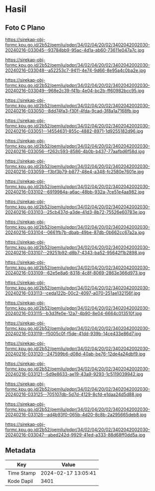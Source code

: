 # Hasil

## Foto C Plano

https://sirekap-obj-formc.kpu.go.id/2b52/pemilu/pdpr/34/02/04/20/02/3402042002030-20240216-033045--93784bb9-95ac-4d1a-ab60-73611e047a7c.jpg

https://sirekap-obj-formc.kpu.go.id/2b52/pemilu/pdpr/34/02/04/20/02/3402042002030-20240216-033048--a52253c7-9411-4e74-9d66-8e95a4c0ba2e.jpg

https://sirekap-obj-formc.kpu.go.id/2b52/pemilu/pdpr/34/02/04/20/02/3402042002030-20240216-033049--968e2c39-f41b-4e04-bc2b-ff60982bcc95.jpg

https://sirekap-obj-formc.kpu.go.id/2b52/pemilu/pdpr/34/02/04/20/02/3402042002030-20240216-033050--8dd74fa3-f30f-4fda-9cad-3f8a1a7168fb.jpg

https://sirekap-obj-formc.kpu.go.id/2b52/pemilu/pdpr/34/02/04/20/02/3402042002030-20240216-033051--14554631-855c-4882-8971-1d9255182d96.jpg

https://sirekap-obj-formc.kpu.go.id/2b52/pemilu/pdpr/34/02/04/20/02/3402042002030-20240216-033056--f262c593-8586-4b0b-b437-77aafbd6f58d.jpg

https://sirekap-obj-formc.kpu.go.id/2b52/pemilu/pdpr/34/02/04/20/02/3402042002030-20240216-033059--f3bf3b79-b877-48e4-a348-fc2580e7601e.jpg

https://sirekap-obj-formc.kpu.go.id/2b52/pemilu/pdpr/34/02/04/20/02/3402042002030-20240216-033102--6919984a-a6ac-48bb-932a-7ce51e4aa982.jpg

https://sirekap-obj-formc.kpu.go.id/2b52/pemilu/pdpr/34/02/04/20/02/3402042002030-20240216-033103--25cb437d-a3de-41d3-8b72-75526e60783e.jpg

https://sirekap-obj-formc.kpu.go.id/2b52/pemilu/pdpr/34/02/04/20/02/3402042002030-20240216-033104--0661fb7b-dbab-49be-87db-0b662cc67a2a.jpg

https://sirekap-obj-formc.kpu.go.id/2b52/pemilu/pdpr/34/02/04/20/02/3402042002030-20240216-033107--29251b92-d8b7-4343-ba52-95642f1b2898.jpg

https://sirekap-obj-formc.kpu.go.id/2b52/pemilu/pdpr/34/02/04/20/02/3402042002030-20240216-033109--62e5e8a6-8318-4c8f-8069-2863e366d973.jpg

https://sirekap-obj-formc.kpu.go.id/2b52/pemilu/pdpr/34/02/04/20/02/3402042002030-20240216-033113--ceda122b-00c2-4097-a070-251ae132156f.jpg

https://sirekap-obj-formc.kpu.go.id/2b52/pemilu/pdpr/34/02/04/20/02/3402042002030-20240216-033115--b3d3fe0e-12a7-4b90-8e04-6664c013510f.jpg

https://sirekap-obj-formc.kpu.go.id/2b52/pemilu/pdpr/34/02/04/20/02/3402042002030-20240216-033119--f5005c0f-f5de-41dd-939b-14ce433e86d7.jpg

https://sirekap-obj-formc.kpu.go.id/2b52/pemilu/pdpr/34/02/04/20/02/3402042002030-20240216-033120--247599b6-d08d-40ab-be76-12de4a24dbf9.jpg

https://sirekap-obj-formc.kpu.go.id/2b52/pemilu/pdpr/34/02/04/20/02/3402042002030-20240216-033121--5d9e8633-ae19-43a9-9293-1c5119039942.jpg

https://sirekap-obj-formc.kpu.go.id/2b52/pemilu/pdpr/34/02/04/20/02/3402042002030-20240216-033125--705107db-5d7d-4129-8cfd-e1daa24d5d88.jpg

https://sirekap-obj-formc.kpu.go.id/2b52/pemilu/pdpr/34/02/04/20/02/3402042002030-20240216-033126--ad4b93f0-065b-4d20-8c8b-2a295665deb8.jpg

https://sirekap-obj-formc.kpu.go.id/2b52/pemilu/pdpr/34/02/04/20/02/3402042002030-20240216-033047--abed242d-9929-41ed-a333-88d68ff0dd5a.jpg


## Metadata

| Key        | Value               |
| ---------- | ------------------- |
| Time Stamp | 2024-02-17 13:05:41 |
| Kode Dapil | 3401                |



